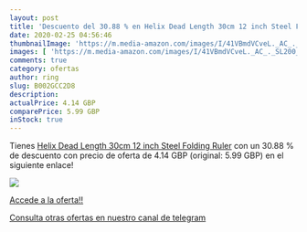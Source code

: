 ```yaml
---
layout: post
title: 'Descuento del 30.88 % en Helix Dead Length 30cm 12 inch Steel Fol'
date: 2020-02-25 04:56:46
thumbnailImage: 'https://m.media-amazon.com/images/I/41VBmdVCveL._AC_._SL200_.jpg'
images: [ 'https://m.media-amazon.com/images/I/41VBmdVCveL._AC_._SL200_.jpg' ]
comments: true
category: ofertas
author: ring
slug: B002GCC2D8
description:
actualPrice: 4.14 GBP
comparePrice: 5.99 GBP
inStock: true
---
```


Tienes [Helix Dead Length 30cm 12 inch Steel Folding Ruler](https://www.amazon.com/dp/B002GCC2D8/?tag=redken08-20) con un 30.88 % de descuento con precio de oferta de 4.14 GBP (original: 5.99 GBP) en el siguiente enlace!

[![](https://m.media-amazon.com/images/I/41VBmdVCveL._AC_._SL200_.jpg)](https://www.amazon.com/dp/B002GCC2D8/?tag=redken08-20)

[Accede a la oferta!!](https://www.amazon.com/dp/B002GCC2D8/?tag=redken08-20)

[Consulta otras ofertas en nuestro canal de telegram](https://t.me/s/ofertas25)

